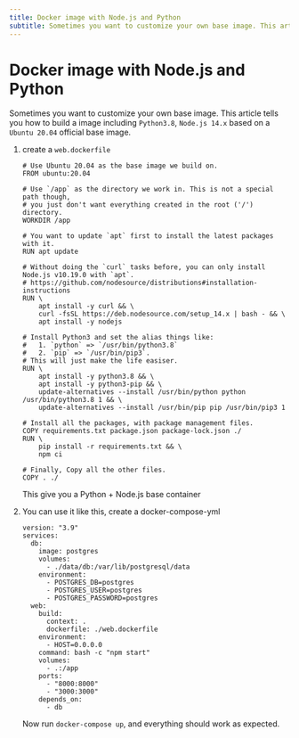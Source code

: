 ```yaml
---
title: Docker image with Node.js and Python
subtitle: Sometimes you want to customize your own base image. This article tells you how to build a image including `Python3.8`, `Node.js 14.x`based on a `Ubuntu 20.04` official base image.
---
```


# Docker image with Node.js and Python

Sometimes you want to customize your own base image. This article tells you how to build a image including `Python3.8`, `Node.js 14.x` based on a `Ubuntu 20.04` official base image.

1. create a `web.dockerfile`

    ```
    # Use Ubuntu 20.04 as the base image we build on.
    FROM ubuntu:20.04

    # Use `/app` as the directory we work in. This is not a special path though,
    # you just don't want everything created in the root ('/') directory.
    WORKDIR /app

    # You want to update `apt` first to install the latest packages with it.
    RUN apt update

    # Without doing the `curl` tasks before, you can only install Node.js v10.19.0 with `apt`.
    # https://github.com/nodesource/distributions#installation-instructions
    RUN \
        apt install -y curl && \
        curl -fsSL https://deb.nodesource.com/setup_14.x | bash - && \
        apt install -y nodejs

    # Install Python3 and set the alias things like:
    #   1. `python` => `/usr/bin/python3.8` 
    #   2. `pip` => `/usr/bin/pip3`.
    # This will just make the life easiser.
    RUN \
        apt install -y python3.8 && \
        apt install -y python3-pip && \
        update-alternatives --install /usr/bin/python python /usr/bin/python3.8 1 && \
        update-alternatives --install /usr/bin/pip pip /usr/bin/pip3 1

    # Install all the packages, with package management files.
    COPY requirements.txt package.json package-lock.json ./
    RUN \
        pip install -r requirements.txt && \
        npm ci

    # Finally, Copy all the other files.
    COPY . ./
    ```

    This give you a Python + Node.js base container

2. You can use it like this, create a docker-compose-yml

    ```
    version: "3.9"
    services:
      db:
        image: postgres
        volumes:
          - ./data/db:/var/lib/postgresql/data
        environment:
          - POSTGRES_DB=postgres
          - POSTGRES_USER=postgres
          - POSTGRES_PASSWORD=postgres
      web:
        build:
          context: .
          dockerfile: ./web.dockerfile
        environment:
          - HOST=0.0.0.0
        command: bash -c "npm start"
        volumes:
          - .:/app
        ports:
          - "8000:8000"
          - "3000:3000"
        depends_on:
          - db
    ```

    Now run `docker-compose up`, and everything should work as expected.